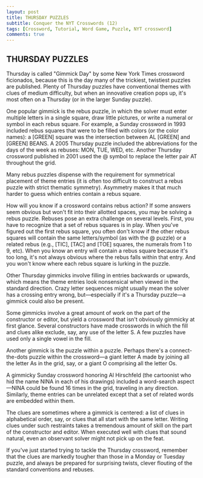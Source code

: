 ```yaml
---
layout: post
title: THURSDAY PUZZLES
subtitle: Conquer the NYT Crosswords (12)
tags: [Crossword, Tutorial, Word Game, Puzzle, NYT crossword]
comments: true
---
```






















## THURSDAY PUZZLES

Thursday is called "Gimmick Day" by some New York Times crossword ficionados, because this is the day many of the trickiest, twistiest puzzles are published.  Plenty of Thursday puzzles have conventional themes with clues of medium difficulty, but when an innovative creation pops up, it's most often on a Thursday (or in the larger Sunday puzzle).

One popular gimmick is the rebus puzzle, in which the solver must enter multiple letters in a single square, draw little pictures, or write a numeral or symbol in each rebus square. For example, a Sunday crossword in 1993 included rebus squares that were to be filled with colors (or the color names): a [GREEN] square was the intersection between AL [GREEN] and [GREEN] BEANS. A 2005 Thursday puzzle included the abbreviations for the days of the week as rebuses: MON, TUE, WED, etc. Another Thursday crossword published in 2001 used the @ symbol
to replace the letter pair AT throughout the grid.

Many rebus puzzles dispense with the requirement for symmetrical placement of theme entries (it is often too difficult to construct a rebus puzzle with strict thematic symmetry). Asymmetry makes it that much harder to guess which entries contain a rebus square.

How will you know if a crossword contains rebus action? If some answers seem obvious but won't fit into their allotted spaces, you may be solving a rebus puzzle. Rebuses pose an extra challenge on several levels. First, you have to recognize that a set of rebus squares is in play. When you've figured out the first rebus square, you often don't know if the other rebus squares will contain the same letters/symbol (as with the @ puzzle) or a related rebus (e.g., [TIC], [TAC] and [TOE] squares, the numerals from 1 to 9, etc). When you know an entry will contain a rebus square because it's too long, it's not always obvious where the rebus falls within that entry. And you won't know where each rebus square is
lurking in the puzzle.

Other Thursday gimmicks involve filling in entries backwards or upwards, which means the theme entries look nonsensical when viewed in the standard direction. Crazy letter sequences might usually mean the solver has a crossing entry wrong, but—especially if it's a Thursday puzzle—a gimmick could also be present.

Some gimmicks involve a great amount of work on the part of the constructor or editor, but yield a crossword that isn't obviously gimmicky at first glance. Several constructors have made crosswords in which the fill and clues alike exclude, say, any use of the letter S. A few puzzles have used only a single vowel in the fill.

Another gimmick is the puzzle within a puzzle. Perhaps there's a connect-the-dots puzzle within the crossword—a giant letter A made by joining all the letter As in the grid, say, or a giant O comprising all the letter Os.

A gimmicky Sunday crossword honoring Al Hirschfeld (the cartoonist who hid the name NINA in each of his drawings) included a word-search aspect—NINA could be found 16 times in the grid, traveling in any direction. Similarly, theme entries can be unrelated except that a set of related words are embedded within them.

The clues are sometimes where a gimmick is centered: a list of clues in alphabetical order, say, or clues that all start with the same letter. Writing clues under such restraints takes a tremendous amount of skill on the part of the constructor and editor. When executed well with clues that sound natural, even an observant solver might not pick up on the feat.

If you've just started trying to tackle the Thursday crossword, remember that the clues are markedly tougher than those in a Monday or Tuesday puzzle, and always be prepared for surprising twists, clever flouting of the standard conventions and rebuses.